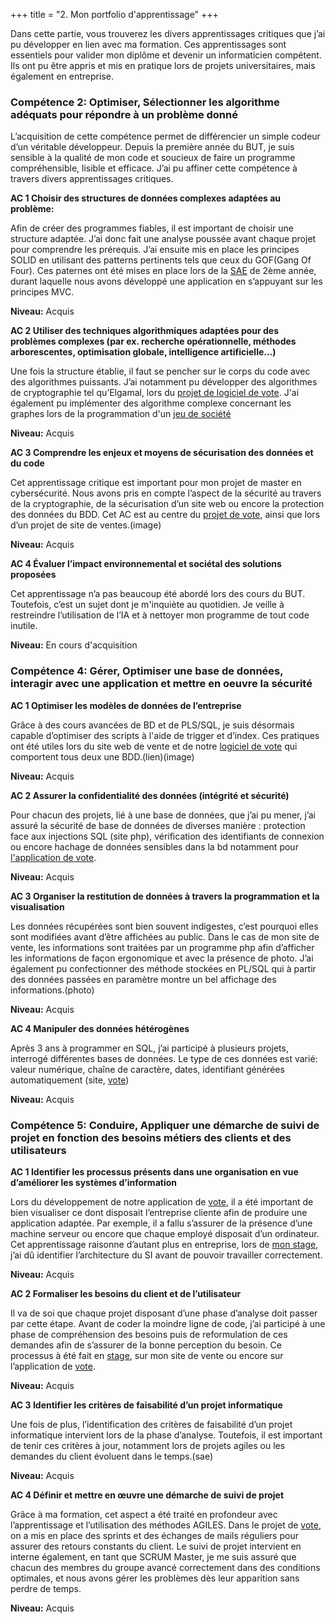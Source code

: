 +++
title = "2. Mon portfolio d'apprentissage"
+++



Dans cette partie, vous trouverez les divers apprentissages critiques que j’ai pu développer en lien avec ma formation. Ces apprentissages sont essentiels pour valider mon diplôme et devenir un informaticien compétent. Ils ont pu être appris et mis en pratique lors de projets universitaires, mais également en entreprise. 

### Compétence 2: Optimiser, Sélectionner les algorithme adéquats pour répondre	à un problème donné

L’acquisition de cette compétence permet de différencier un simple codeur d’un véritable développeur. Depuis la première année du BUT, je suis sensible à la qualité de mon code et soucieux de faire un programme compréhensible, lisible et efficace. J’ai pu affiner cette compétence à travers divers apprentissages critiques.

**AC 1 Choisir des structures de données complexes adaptées au problème:**

Afin de créer des programmes fiables, il est important de choisir une structure adaptée. J’ai donc fait une analyse poussée avant chaque projet pour comprendre les prérequis. J’ai ensuite mis en place les principes SOLID en utilisant des patterns pertinents tels que ceux du GOF(Gang Of Four). Ces paternes ont été mises en place lors de la [SAE](../votomatic/#developpement) de 2ème année, durant laquelle nous avons développé une application en s’appuyant sur les principes MVC.

**Niveau:** Acquis

**AC 2 Utiliser des techniques algorithmiques adaptées pour des problèmes complexes (par ex. recherche opérationnelle, méthodes arborescentes, optimisation globale, intelligence artificielle…)**

Une fois la structure établie, il faut se pencher sur le corps du code avec des algorithmes puissants. J’ai notamment pu développer des algorithmes de cryptographie tel qu’Elgamal, lors du [projet de logiciel de vote](../votomatic/#developpement). J'ai également pu implémenter des algorithme complexe concernant les graphes lors de la programmation d'un [jeu de société](../trains#théorème-des-graphes)

**Niveau:** Acquis

**AC 3 Comprendre les enjeux et moyens de sécurisation des données et du code**

Cet apprentissage critique est important pour mon projet de master en cybersécurité. Nous avons pris en compte l’aspect de la sécurité au travers de la cryptographie, de la sécurisation d’un site web ou encore la protection des données du BDD. Cet AC est au centre du [projet de vote](../votomatic/#developpement), ainsi que lors d’un projet de site de ventes.(image)

**Niveau:** Acquis

**AC 4 Évaluer l’impact environnemental et sociétal des solutions proposées**

Cet apprentissage n’a pas beaucoup été abordé lors des cours du BUT. Toutefois, c’est un sujet dont je m'inquiète au quotidien. Je veille à restreindre l’utilisation de l’IA et à nettoyer mon programme de tout code inutile.

**Niveau:** En cours d'acquisition


### Compétence 4: Gérer, Optimiser une base de données, interagir avec une application et mettre 	en oeuvre la sécurité

**AC 1 Optimiser les modèles de données de l’entreprise**

Grâce à des cours avancées de BD et de PLS/SQL, je suis désormais capable d’optimiser des scripts à l'aide de trigger et d’index. Ces pratiques ont été utiles lors du site web de vente et de notre [logiciel de vote](../votomatic/#developpement) qui comportent tous deux une BDD.(lien)(image)

**Niveau:** Acquis

**AC 2 Assurer la confidentialité des données (intégrité et sécurité)** 

Pour chacun des projets, lié à une base de données, que j’ai pu mener, j’ai assuré la sécurité de base de données de diverses manière : protection face aux injections SQL (site php), vérification des identifiants de connexion ou encore hachage de données sensibles dans la bd notamment pour [l'application de vote](../votomatic/#developpement).

**Niveau:** Acquis

**AC 3 Organiser la restitution de données à travers la programmation et la visualisation**

Les données récupérées sont bien souvent indigestes, c’est pourquoi elles sont modifiées avant d’être affichées au public. Dans le cas de mon site de vente, les informations sont traitées par un programme php afin d’afficher les informations de façon ergonomique et avec la présence de photo. J’ai également pu confectionner des méthode stockées en PL/SQL qui à partir des données passées en paramètre montre un bel affichage des informations.(photo)

**Niveau:** Acquis

**AC 4 Manipuler des données hétérogènes**

Après 3 ans à programmer en SQL, j’ai participé à plusieurs projets, interrogé différentes bases de données. Le type de ces données est varié: valeur numérique, chaîne de caractère, dates, identifiant générées automatiquement (site, [vote](../votomatic/#developpement))

**Niveau:** Acquis


### Compétence 5:  Conduire, Appliquer une démarche de suivi de projet en fonction des besoins métiers des clients et des utilisateurs

**AC 1 Identifier les processus présents dans une organisation en vue d’améliorer les systèmes d’information** 

Lors du développement de notre application de [vote](../votomatic/#gestion-de-projet), il a été important de bien visualiser ce dont disposait l’entreprise cliente afin de produire une application adaptée. Par exemple, il a fallu s’assurer de la présence d’une machine serveur ou encore que chaque employé disposait d’un ordinateur. Cet apprentissage raisonne d’autant plus en entreprise, lors de [mon stage](../stage/), j’ai dû identifier l’architecture du SI avant de pouvoir travailler correctement.

**Niveau:** Acquis

**AC 2 Formaliser les besoins du client et de l’utilisateur** 

Il va de soi que chaque projet disposant d’une phase d’analyse doit passer par cette étape. Avant de coder la moindre ligne de code, j’ai participé à une phase de compréhension des besoins puis de reformulation de ces demandes afin de s’assurer de la bonne perception du besoin. Ce processus à été fait en [stage](../stage/), sur mon site de vente ou encore sur l’application de [vote](../votomatic/#gestion-de-projet).

**Niveau:** Acquis

**AC 3 Identifier les critères de faisabilité d’un projet informatique** 

Une fois de plus, l’identification des critères de faisabilité d’un projet informatique intervient lors de la phase d’analyse. Toutefois, il est important de tenir ces critères à jour, notamment lors de projets agiles ou les demandes du client évoluent dans le temps.(sae)

**Niveau:** Acquis

**AC 4 Définir et mettre en œuvre une démarche de suivi de projet**

Grâce à ma formation, cet aspect a été traité en profondeur avec l’apprentissage et l’utilisation des méthodes AGILES. Dans le projet de [vote](../votomatic/#gestion-de-projet), on a mis en place des sprints et des échanges de mails réguliers pour assurer des retours constants du client. Le suivi de projet intervient en interne également, en tant que SCRUM Master, je me suis assuré que chacun des membres du groupe avancé correctement dans des conditions optimales, et nous avons gérer les problèmes dès leur apparition sans perdre de temps.

**Niveau:** Acquis
